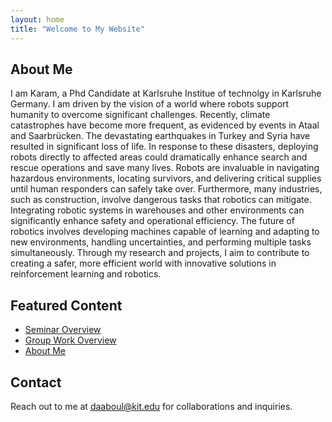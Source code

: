```yaml
---
layout: home
title: "Welcome to My Website"
---
```


## About Me
I am Karam, a Phd Candidate at Karlsruhe Institue of technolgy in Karlsruhe Germany. I am driven by the vision of a world where robots support humanity to overcome significant challenges. Recently, climate catastrophes have become more frequent, as evidenced by events in Ataal and Saarbrücken. The devastating earthquakes in Turkey and Syria have resulted in significant loss of life. In response to these disasters, deploying robots directly to affected areas could dramatically enhance search and rescue operations and save many lives. Robots are invaluable in navigating hazardous environments, locating survivors, and delivering critical supplies until human responders can safely take over.
Furthermore, many industries, such as construction, involve dangerous tasks that robotics can mitigate. Integrating robotic systems in warehouses and other environments can significantly enhance safety and operational efficiency. The future of robotics involves developing machines capable of learning and adapting to new environments, handling uncertainties, and performing multiple tasks simultaneously. Through my research and projects, I aim to contribute to creating a safer, more efficient world with innovative solutions in reinforcement learning and robotics.

## Featured Content
- [Seminar Overview](/posts/2024-06-01-seminar)
- [Group Work Overview](/posts/2024-06-01-seminar)
- [About Me](/about)

## Contact
Reach out to me at [daaboul@kit.edu](mailto:daaboul@kit.edu) for collaborations and inquiries.
